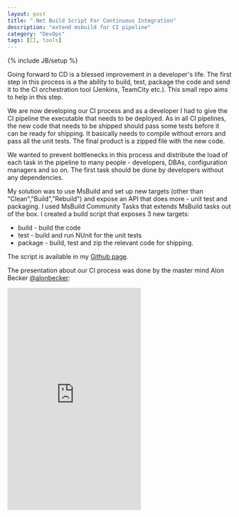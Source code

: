 ```yaml
---
layout: post
title: ".Net Build Script For Continuous Integration"
description: "extend msbuild for CI pipeline"
category: "DevOps"
tags: [CI, tools]
---
```

{% include JB/setup %}

Going forward to CD is a blessed improvement in a developer's life. The first step in this process is a the ability to build, test, package the code and send it to the CI orchestration tool (Jenkins, TeamCity etc.). This small repo aims to help in this step.

We are now developing our CI process and as a developer I had to give the CI pipeline the executable that needs to be deployed. As in all CI pipelines, the new code that needs to be shipped should pass some tests before it can be ready for shipping. It basically needs to compile without errors and pass all the unit tests. The final product is a zipped file with the new code.

We wanted to prevent bottlenecks in this process and distribute the load of each task in the pipeline to many people - developers, DBAs, configuration managers and so on. The first task should be done by developers without any dependencies.

My solution was to use MsBuild and set up new targets (other than "Clean","Build","Rebuild") and expose an API that does more - unit test and packaging. I used MsBuild Community Tasks that extends MsBuild tasks out of the box.
I created a build script that exposes 3 new targets:

+ build - build the code
+ test - build and run NUnit for the unit tests
+ package - build, test and zip the relevant code for shipping.

The script is available in my [Github page].

The presentation about our CI process was done by the master mind Alon Becker [@alonbecker]:

<iframe src="http://prezi.com/embed/kinvydtyaj4p/?bgcolor=ffffff&amp;lock_to_path=0&amp;autoplay=0&amp;autohide_ctrls=0&amp;features=undefined&amp;disabled_features=undefined" height="500" frameBorder="0"></iframe>


[Github page]: https://github.com/galsegal/.NET-CI-Build-Script
[@alonbecker]: https://twitter.com/alonbecker
